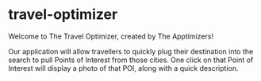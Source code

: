 # travel-optimizer

Welcome to The Travel Optimizer, created by The Apptimizers!

Our application will allow travellers to quickly plug their destination into the search 
to pull Points of Interest from those cities. One click on that Point of Interest will 
display a photo of that POI, along with a quick description.
